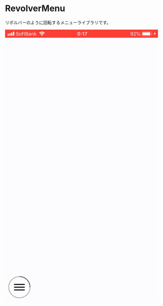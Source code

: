 # RevolverMenu

リボルバーのように回転するメニューライブラリです。

![](https://github.com/k-shuya/RevolverMenu/blob/develop/sample.gif)
